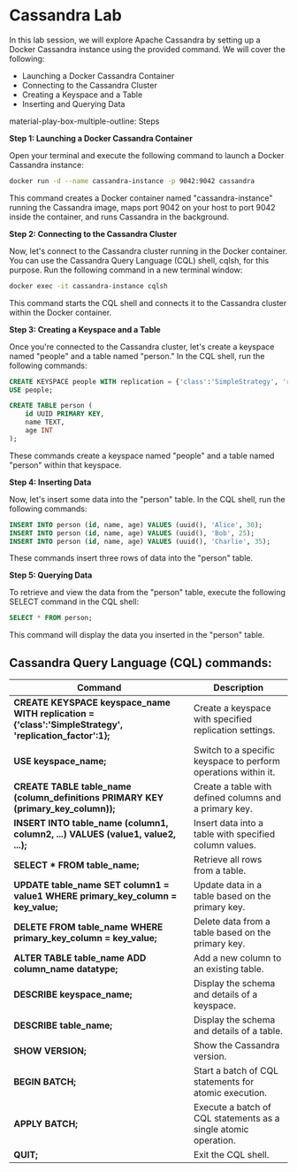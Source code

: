 # Cassandra Lab

In this lab session, we will explore Apache Cassandra by setting up a Docker Cassandra instance using the provided command. We will cover the following:

- Launching a Docker Cassandra Container
- Connecting to the Cassandra Cluster
- Creating a Keyspace and a Table
- Inserting and Querying Data


material-play-box-multiple-outline: Steps

**Step 1: Launching a Docker Cassandra Container**

Open your terminal and execute the following command to launch a Docker Cassandra instance:

```bash
docker run -d --name cassandra-instance -p 9042:9042 cassandra
```

This command creates a Docker container named "cassandra-instance" running the Cassandra image, maps port 9042 on your host to port 9042 inside the container, and runs Cassandra in the background.

**Step 2: Connecting to the Cassandra Cluster**

Now, let's connect to the Cassandra cluster running in the Docker container. You can use the Cassandra Query Language (CQL) shell, cqlsh, for this purpose. Run the following command in a new terminal window:

```bash
docker exec -it cassandra-instance cqlsh
```

This command starts the CQL shell and connects it to the Cassandra cluster within the Docker container.

**Step 3: Creating a Keyspace and a Table**

Once you're connected to the Cassandra cluster, let's create a keyspace named "people" and a table named "person." In the CQL shell, run the following commands:

```sql
CREATE KEYSPACE people WITH replication = {'class':'SimpleStrategy', 'replication_factor':1};
USE people;

CREATE TABLE person (
    id UUID PRIMARY KEY,
    name TEXT,
    age INT
);
```

These commands create a keyspace named "people" and a table named "person" within that keyspace.

**Step 4: Inserting Data**

Now, let's insert some data into the "person" table. In the CQL shell, run the following commands:

```sql
INSERT INTO person (id, name, age) VALUES (uuid(), 'Alice', 30);
INSERT INTO person (id, name, age) VALUES (uuid(), 'Bob', 25);
INSERT INTO person (id, name, age) VALUES (uuid(), 'Charlie', 35);
```

These commands insert three rows of data into the "person" table.

**Step 5: Querying Data**

To retrieve and view the data from the "person" table, execute the following SELECT command in the CQL shell:

```sql
SELECT * FROM person;
```

This command will display the data you inserted in the "person" table.


## Cassandra Query Language (CQL) commands:

| Command                                       | Description                                           |
|-----------------------------------------------|-------------------------------------------------------|
| **CREATE KEYSPACE keyspace_name WITH replication = {'class':'SimpleStrategy', 'replication_factor':1};** | Create a keyspace with specified replication settings. |
| **USE keyspace_name;**                        | Switch to a specific keyspace to perform operations within it. |
| **CREATE TABLE table_name (column_definitions PRIMARY KEY (primary_key_column));** | Create a table with defined columns and a primary key. |
| **INSERT INTO table_name (column1, column2, ...) VALUES (value1, value2, ...);** | Insert data into a table with specified column values. |
| **SELECT * FROM table_name;**                 | Retrieve all rows from a table. |
| **UPDATE table_name SET column1 = value1 WHERE primary_key_column = key_value;** | Update data in a table based on the primary key. |
| **DELETE FROM table_name WHERE primary_key_column = key_value;** | Delete data from a table based on the primary key. |
| **ALTER TABLE table_name ADD column_name datatype;** | Add a new column to an existing table. |
| **DESCRIBE keyspace_name;**                   | Display the schema and details of a keyspace. |
| **DESCRIBE table_name;**                      | Display the schema and details of a table. |
| **SHOW VERSION;**                             | Show the Cassandra version. |
| **BEGIN BATCH;**                             | Start a batch of CQL statements for atomic execution. |
| **APPLY BATCH;**                             | Execute a batch of CQL statements as a single atomic operation. |
| **QUIT;**                                      | Exit the CQL shell. |

